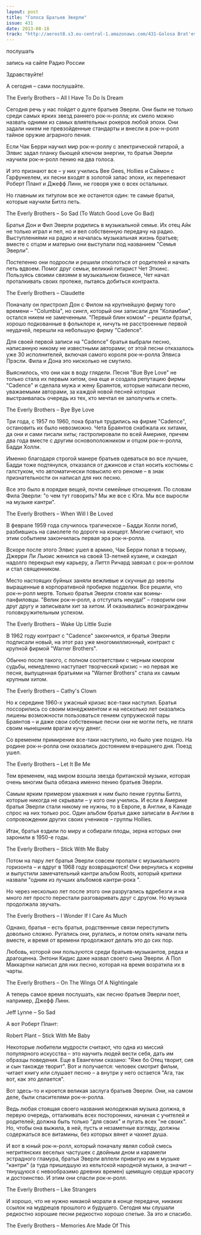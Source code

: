 ```yaml
---
layout: post
title: "Голоса Братьев Эверли"
issue: 431
date: 2013-08-18
track: "http://aerost8.s3.eu-central-1.amazonaws.com/431-Golosa Brat'ev Everli.mp3"
---
```


послушать

запись на сайте Радио России

Здравствуйте!

А сегодня – сами послушайте.

The Everly Brothers – All I Have To Do Is Dream

Сегодня речь у нас пойдет о дуэте братьев Эверли. Они были не только среди самых ярких звезд раннего рок-н-ролла; их смело можно назвать одними из самых влиятельных рокеров любой эпохи. Они задали никем не превзойденные стандарты и внесли в рок-н-ролл тайное оружие аграрного пения.

Если Чак Берри научил мир рок-н-роллу с электрической гитарой, а Элвис задал планку бьющей ключом энергии, то братья Эверли научили рок-н-ролл пению на два голоса.

И это признают все – у них учились Bee Gees, Hollies и Саймон с Гарфункелем, их песни входят в золотой запас эпохи, их перепевают Роберт Плант и Джефф Линн, не говоря уже о всех остальных.

Но главным их титулом все же останется один: те самые братья, которые научили Битлз петь.

The Everly Brothers – So Sad (To Watch Good Love Go Bad)

Братья Дон и Фил Эверли родились в музыкальной семье. Их отец Айк не только играл и пел, но и вел собственную передачу на радио. Выступлениями на радио и началась музыкальная жизнь братьев; вместе с отцом и матерью они выступали под названием "Семья Эверли".

Постепенно они подросли и решили отколоться от родителей и начать петь вдвоем. Помог друг семьи, великий гитарист Чет Эткинс. Пользуясь своими связями в музыкальном бизнесе, Чет начал проталкивать своих протеже, пытаясь добиться контракта.

The Everly Brothers – Claudette

Поначалу он пристроил Дон с Филом на крупнейшую фирму того времени – "Columbia", но сингл, который они записали для "Коламбии", остался никем не замеченным. "Первый блин комом" – решили братья, хорошо подкованные в фольклоре и, ничуть не расстроенные первой неудачей, перешли на небольшую фирму "Cadence".

Для своей первой записи на "Cadence" братья выбрали песню, написанную никому не известными авторами; от этой песни отказалось уже 30 исполнителей, включая самого короля рок-н-ролла Элвиса Прэсли. Фила и Дона это нисколько не смутило.

Выяснилось, что они как в воду глядели. Песня "Bue Bye Love" не только стала их первым хитом, она еще и создала репутацию фирмы "Cadence" и сделала мужа и жену Браянтов, которые написали песню, уважаемыми авторами, за каждой новой песней которых выстраивалась очередь из тех, кто мечтал ее заполучить и спеть.

The Everly Brothers – Bye Bye Love

Три года, с 1957 по 1960, пока братья трудились на фирме "Cadence", остановить их было невозможно. Чета Браянтов снабжала их хитами, да они и сами писали хиты; гастролировали по всей Америке, причем два года вместе с другим основоположником и отцом рок-н-ролла, Бадди Холли.

Именно благодаря строгой манере братьев одеваться во все лучшее, Бадди тоже подтянулся, отказался от джинсов и стал носить костюмы с галстуком, что автоматически повысило его реноме – в знак признательности он написал для них песню.

Все это было в порядке вещей, почти семейные отношения. По словам Фила Эверли: "о чем тут говорить? Мы же все с Юга. Мы все выросли на музыке кантри".

The Everly Brothers – When Will I Be Loved

В феврале 1959 года случилось трагическое – Бадди Холли погиб, разбившись на самолете по дороге на концерт. Многие считают, что этим событием закончилась первая эра рок-н-ролла.

Вскоре после этого Элвис ушел в армию, Чак Берри попал в тюрьму, Джерри Ли Льюис женился на своей 13-летней кузине, и скандал надолго перекрыл ему карьеру, а Литтл Ричард завязал с рок-н-роллом и стал священником.

Место настоящих буйных заняли вежливые и скучные до зевоты выращенные в корпоративной пробирке подделки. Все решили, что рок-н-ролл мертв. Только братья Эверли стояли как воины-панфиловцы. "Велик рок-н-ролл, а отступать некуда!" – говорили они друг другу и записывали хит за хитом. И оказывались вознаграждены головкружительным успехом.

The Everly Brothers – Wake Up Little Suzie

В 1962 году контракт с "Cadence" закончился, и братья Эверли подписали новый, на этот раз уже многомиллионный, контракт с крупной фирмой "Warner Brothers".

Обычно после такого, с полном соответствии с черным юмором судьбы, немедленно наступает творческий кризис – но первая же песня, выпущенная братьями на "Warner Brothers" стала их самым крупным хитом.

The Everly Brothers – Cathy's Clown

Но к середине 1960-х ужасный кризис все-таки наступил. Братья поссорились со своим мэнеджментом и на несколько лет оказались лишены возможности пользоваться гением супружеской пары Браянтов – и даже свои собственные песни они не могли петь, не платя своим нынешним врагам кучу денег.

Со временем примирение все-таки наступило, но было уже поздно. На родине рок-н-ролла они оказались достоянием вчерашнего дня. Поезд ушел.

The Everly Brothers – Let It Be Me

Тем временем, над миром взошла звезда британской музыки, которая очень многим была обязана именно пению братьев Эверли.

Самым ярким примером уважения к ним было пение группы Битлз, которые никогда не скрывали – у кого они учились. И если в Америке братья Эверли стали никому не нужны, то в Европе, в Англии, в Канаде спрос на них только рос. Один альбом братья даже записали в Англии в сопровождении других своих учеников – группы Hollies.

Итак, братья ездили по миру и собирали плоды, зерна которых они заронили в 1950-е годы.

The Everly Brothers – Stick With Me Baby

Потом на пару лет братья Эверли совсем пропали с музыкального горизонта – и вдруг в 1968 году возвращаются! Они вернулись к корням и выпустили замечательный кантри альбом Roots, который критики назвали "одним из лучших альбомов кантри-рока ".

Но через несколько лет после этого они разругались вдребезги и на много лет просто перестали разговаривать друг с другом. Но музыка продолжала звучать.

The Everly Brothers – I Wonder If I Care As Much

Однако, братья – есть братья, родственные связи переступить довольно сложно. Ругались они, ругались, и потом опять начали петь вместе, и время от времени продолжают делать это до сих пор.

Любовь, которой они пользуются среди братьев-музыкантов, редка и драгоценна. Энтони Кидис даже назвал своего сына Эверли. А Пол Маккартни написал для них песню, которая на время возратила их в чарты.

The Everly Brothers – On The Wings Of A Nightingale

А теперь самое время послушать, как песню братьев Эверли поет, например, Джефф Линн.

Jeff Lynne – So Sad

А вот Роберт Плант:

Robert Plant – Stick With Me Baby

Некоторые любители мудрости считают, что одна из миссий популярного искусства – это научить людей вести себя, дать им образцы поведения. Еще в Евангелии сказано: "Яже бо Отец творит, сия и сын такожде творит". Вот и получается: человек смотрит фильм, читает книгу или слушает песню – а внутри у него остается "Ага, так вот, как это делается".

Вот здесь-то и кроется великая заслуга братьев Эверли. Они, на самом деле, были спасителями рок-н-ролла.

Ведь любая стоящая своего названия молодежная музыка должна, в первую очередь, отталкивать всех посторонних, начиная с учителей и родителей; должна быть только "для своих" и пугать всех "не своих". Но, чтобы она выжила, в ней, пусть и незаметные взгляду, должны содержаться все витамины, без которых вянет и чахнет душа.

И вот в юный рок-н-ролл, который поначалу являл собой смесь негритянских веселых частушек с двойным дном и карамели эстрадного гламура, братья Эверли вплели привитую им в музыке "кантри" (а туда пришедшую из кельтской народной музыки, а значит – тянущуюся с невообразимо древних времен) щемящую сердце красоту и достоинство. И этим они спасли рок-н-ролл.

The Everly Brothers – Like Strangers

И хорошо, что не нужно никакой морали в конце передачи, никаких ссылок на мудрецов прошлого и будущего. Сегодня мы слушали редкостно хорошие песни редкостно хорошо спетые. За это и спасибо.

The Everly Brothers – Memories Are Made Of This
